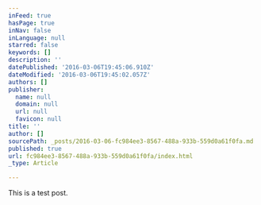 ```yaml
---
inFeed: true
hasPage: true
inNav: false
inLanguage: null
starred: false
keywords: []
description: ''
datePublished: '2016-03-06T19:45:06.910Z'
dateModified: '2016-03-06T19:45:02.057Z'
authors: []
publisher:
  name: null
  domain: null
  url: null
  favicon: null
title: ''
author: []
sourcePath: _posts/2016-03-06-fc984ee3-8567-488a-933b-559d0a61f0fa.md
published: true
url: fc984ee3-8567-488a-933b-559d0a61f0fa/index.html
_type: Article

---
```

This is a test post.